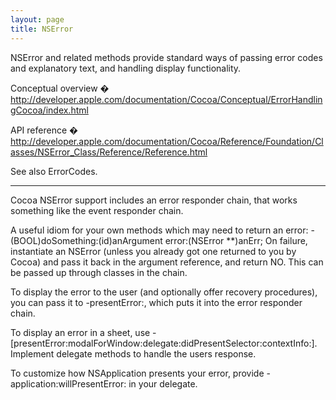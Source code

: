 ```yaml
---
layout: page
title: NSError
---
```


NSError and related methods provide standard ways of passing error codes and explanatory text, and handling display functionality.

Conceptual overview � http://developer.apple.com/documentation/Cocoa/Conceptual/ErrorHandlingCocoa/index.html

API reference � http://developer.apple.com/documentation/Cocoa/Reference/Foundation/Classes/NSError_Class/Reference/Reference.html

See also ErrorCodes.

----

Cocoa NSError support includes an error responder chain, that works something like the event responder chain.

A useful idiom for your own methods which may need to return an error:     -(BOOL)doSomething:(id)anArgument error:(NSError **)anErr;  On failure, instantiate an NSError (unless you already got one returned to you by Cocoa) and pass it back in the argument reference, and return NO. This can be passed up through classes in the chain. 

To display the error to the user (and optionally offer recovery procedures), you can pass it to     -presentError:, which puts it into the error responder chain. 

To display an error in a sheet, use     -[presentError:modalForWindow:delegate:didPresentSelector:contextInfo:]. Implement delegate methods to handle the users response.

To customize how NSApplication presents your error, provide     -application:willPresentError: in your delegate.

